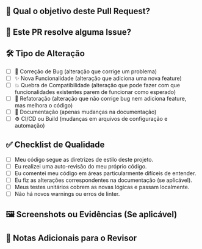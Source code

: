 ## 🎯 Qual o objetivo deste Pull Request?

## 🔗 Este PR resolve alguma Issue?

## 🛠️ Tipo de Alteração

- [ ] 🐞 Correção de Bug (alteração que corrige um problema)
- [ ] ✨ Nova Funcionalidade (alteração que adiciona uma nova feature)
- [ ] 💥 Quebra de Compatibilidade (alteração que pode fazer com que funcionalidades existentes parem de funcionar como esperado)
- [ ] 🔧 Refatoração (alteração que não corrige bug nem adiciona feature, mas melhora o código)
- [ ] 📄 Documentação (apenas mudanças na documentação)
- [ ] ⚙️ CI/CD ou Build (mudanças em arquivos de configuração e automação)

## ✅ Checklist de Qualidade

- [ ] Meu código segue as diretrizes de estilo deste projeto.
- [ ] Eu realizei uma auto-revisão do meu próprio código.
- [ ] Eu comentei meu código em áreas particularmente difíceis de entender.
- [ ] Eu fiz as alterações correspondentes na documentação (se aplicável).
- [ ] Meus testes unitários cobrem as novas lógicas e passam localmente.
- [ ] Não há novos warnings ou erros de linter.

## 🖼️ Screenshots ou Evidências (Se aplicável)

## 📝 Notas Adicionais para o Revisor